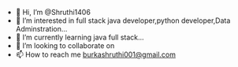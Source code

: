 - 👋 Hi, I’m @Shruthi1406
- 👀 I’m interested in full stack java developer,python developer,Data Adminstration...
- 🌱 I’m currently learning java full stack...
- 💞️ I’m looking to collaborate on 
- 📫 How to reach me burkashruthi001@gmail.com

<!---
Shruthi1406/Shruthi1406 is a ✨ special ✨ repository because its `README.md` (this file) appears on your GitHub profile.
You can click the Preview link to take a look at your changes.
--->
